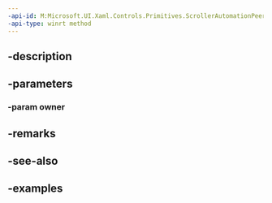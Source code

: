 ```yaml
---
-api-id: M:Microsoft.UI.Xaml.Controls.Primitives.ScrollerAutomationPeer.#ctor(Microsoft.UI.Xaml.Controls.Primitives.Scroller)
-api-type: winrt method
---
```


## -description

## -parameters

### -param owner

## -remarks

## -see-also

## -examples


